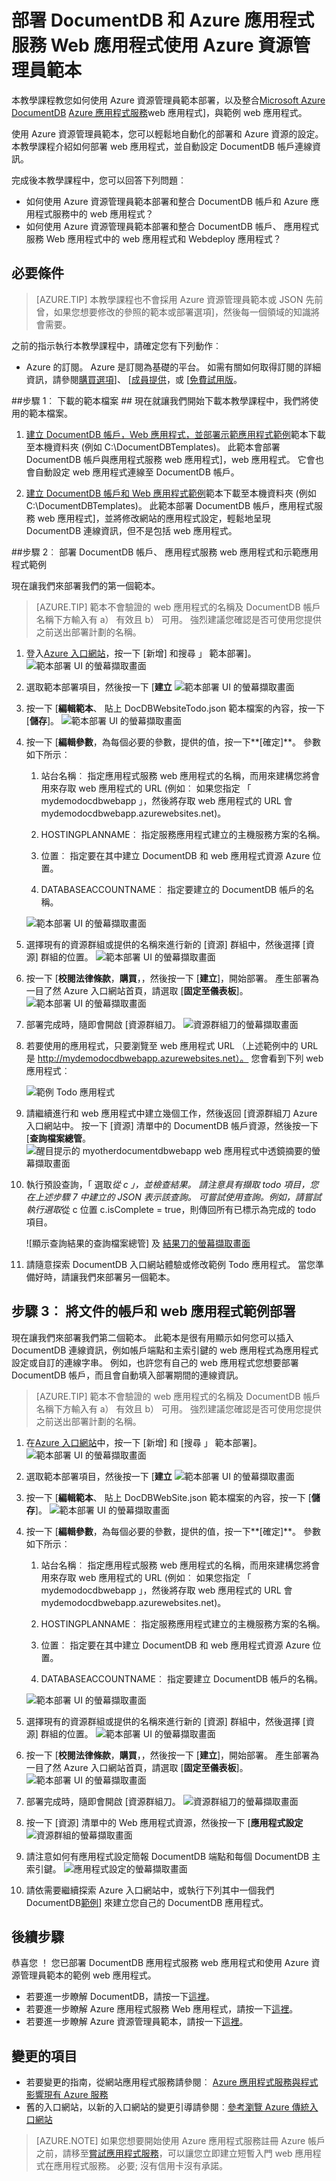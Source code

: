 <properties 
    pageTitle="部署 DocumentDB 和 Azure 應用程式服務 Web 應用程式使用 Azure 資源管理員範本 |Microsoft Azure" 
    description="瞭解如何部署 DocumentDB 帳戶、 Azure 應用程式服務 Web 應用程式，並使用 Azure 資源管理員範本的範例 web 應用程式。" 
    services="documentdb, app-service\web" 
    authors="h0n" 
    manager="jhubbard" 
    editor="monicar" 
    documentationCenter=""/>

<tags 
    ms.service="documentdb" 
    ms.workload="data-services" 
    ms.tgt_pltfrm="na" 
    ms.devlang="na" 
    ms.topic="article" 
    ms.date="08/02/2016" 
    ms.author="hawong"/>

# <a name="deploy-documentdb-and-azure-app-service-web-apps-using-an-azure-resource-manager-template"></a>部署 DocumentDB 和 Azure 應用程式服務 Web 應用程式使用 Azure 資源管理員範本

本教學課程教您如何使用 Azure 資源管理員範本部署，以及整合[Microsoft Azure DocumentDB](https://azure.microsoft.com/services/documentdb/) [Azure 應用程式服務](http://go.microsoft.com/fwlink/?LinkId=529714)web 應用程式]，與範例 web 應用程式。

使用 Azure 資源管理員範本，您可以輕鬆地自動化的部署和 Azure 資源的設定。  本教學課程介紹如何部署 web 應用程式，並自動設定 DocumentDB 帳戶連線資訊。

完成後本教學課程中，您可以回答下列問題︰  

-   如何使用 Azure 資源管理員範本部署和整合 DocumentDB 帳戶和 Azure 應用程式服務中的 web 應用程式？
-   如何使用 Azure 資源管理員範本部署和整合 DocumentDB 帳戶、 應用程式服務 Web 應用程式中的 web 應用程式和 Webdeploy 應用程式？

<a id="Prerequisites"></a>
## <a name="prerequisites"></a>必要條件
> [AZURE.TIP] 本教學課程也不會採用 Azure 資源管理員範本或 JSON 先前曾，如果您想要修改的參照的範本或部署選項]，然後每一個領域的知識將會需要。

之前的指示執行本教學課程中，請確定您有下列動作︰

- Azure 的訂閱。 Azure 是訂閱為基礎的平台。  如需有關如何取得訂閱的詳細資訊，請參閱[購買選項](https://azure.microsoft.com/pricing/purchase-options/)]、 [[成員提供](https://azure.microsoft.com/pricing/member-offers/)，或 [[免費試用版](https://azure.microsoft.com/pricing/free-trial/)。

##<a id="CreateDB"></a>步驟 1︰ 下載的範本檔案 ##
現在就讓我們開始下載本教學課程中，我們將使用的範本檔案。

1. [建立 DocumentDB 帳戶，Web 應用程式，並部署示範應用程式範例](https://portalcontent.blob.core.windows.net/samples/DocDBWebsiteTodo.json)範本下載至本機資料夾 (例如 C:\DocumentDBTemplates)。 此範本會部署 DocumentDB 帳戶與應用程式服務 web 應用程式]，web 應用程式。  它會也會自動設定 web 應用程式連線至 DocumentDB 帳戶。

2. [建立 DocumentDB 帳戶和 Web 應用程式範例](https://portalcontent.blob.core.windows.net/samples/DocDBWebSite.json)範本下載至本機資料夾 (例如 C:\DocumentDBTemplates)。 此範本部署 DocumentDB 帳戶，應用程式服務 web 應用程式]，並將修改網站的應用程式設定，輕鬆地呈現 DocumentDB 連線資訊，但不是包括 web 應用程式。  

<a id="Build"></a>
##<a name="step-2-deploy-the-documentdb-account-app-service-web-app-and-demo-application-sample"></a>步驟 2︰ 部署 DocumentDB 帳戶、 應用程式服務 web 應用程式和示範應用程式範例

現在讓我們來部署我們的第一個範本。

> [AZURE.TIP] 範本不會驗證的 web 應用程式的名稱及 DocumentDB 帳戶名稱下方輸入有 a） 有效且 b） 可用。  強烈建議您確認是否可使用您提供之前送出部署計劃的名稱。

1. 登入[Azure 入口網站](https://portal.azure.com)，按一下 [新增] 和搜尋 」 範本部署]。
    ![範本部署 UI 的螢幕擷取畫面](./media/documentdb-create-documentdb-website/TemplateDeployment1.png)

2. 選取範本部署項目，然後按一下 [**建立**
    ![範本部署 UI 的螢幕擷取畫面](./media/documentdb-create-documentdb-website/TemplateDeployment2.png)

3.  按一下 [**編輯範本**、 貼上 DocDBWebsiteTodo.json 範本檔案的內容，按一下 [**儲存**]。
    ![範本部署 UI 的螢幕擷取畫面](./media/documentdb-create-documentdb-website/TemplateDeployment3.png)

4. 按一下 [**編輯參數**，為每個必要的參數，提供的值，按一下**[確定]**。  參數如下所示︰

    1. 站台名稱︰ 指定應用程式服務 web 應用程式的名稱，而用來建構您將會用來存取 web 應用程式的 URL (例如︰ 如果您指定 「 mydemodocdbwebapp 」，然後將存取 web 應用程式的 URL 會 mydemodocdbwebapp.azurewebsites.net)。

    2. HOSTINGPLANNAME︰ 指定服務應用程式建立的主機服務方案的名稱。

    3. 位置︰ 指定要在其中建立 DocumentDB 和 web 應用程式資源 Azure 位置。

    4. DATABASEACCOUNTNAME︰ 指定要建立的 DocumentDB 帳戶的名稱。   

    ![範本部署 UI 的螢幕擷取畫面](./media/documentdb-create-documentdb-website/TemplateDeployment4.png)

5. 選擇現有的資源群組或提供的名稱來進行新的 [資源] 群組中，然後選擇 [資源] 群組的位置。
    ![範本部署 UI 的螢幕擷取畫面](./media/documentdb-create-documentdb-website/TemplateDeployment5.png)
  
6.  按一下 [**校閱法律條款**，**購買**，，然後按一下 [**建立**]，開始部署。  產生部署為一目了然 Azure 入口網站首頁，請選取 [**固定至儀表板**]。
    ![範本部署 UI 的螢幕擷取畫面](./media/documentdb-create-documentdb-website/TemplateDeployment6.png)

7.  部署完成時，隨即會開啟 [資源群組刀。
    ![資源群組刀的螢幕擷取畫面](./media/documentdb-create-documentdb-website/TemplateDeployment7.png)  

8.  若要使用的應用程式，只要瀏覽至 web 應用程式 URL （上述範例中的 URL 是 http://mydemodocdbwebapp.azurewebsites.net）。  您會看到下列 web 應用程式︰

    ![範例 Todo 應用程式](./media/documentdb-create-documentdb-website/image2.png)

9. 請繼續進行和 web 應用程式中建立幾個工作，然後返回 [資源群組刀 Azure 入口網站中。 按一下 [資源] 清單中的 DocumentDB 帳戶資源，然後按一下 [**查詢檔案總管**。
    ![醒目提示的 myotherdocumentdbwebapp web 應用程式中透鏡摘要的螢幕擷取畫面](./media/documentdb-create-documentdb-website/TemplateDeployment8.png)  

10. 執行預設查詢，「 選取*從 c 」，並檢查結果。 請注意具有擷取 todo 項目，您在上述步驟 7 中建立的 JSON 表示該查詢。 可嘗試使用查詢。例如，請嘗試執行選取*從 c 位置 c.isComplete = true，則傳回所有已標示為完成的 todo 項目。

    ![顯示查詢結果的查詢檔案總管] 及 [結果刀的螢幕擷取畫面](./media/documentdb-create-documentdb-website/image5.png)

11. 請隨意探索 DocumentDB 入口網站體驗或修改範例 Todo 應用程式。  當您準備好時，請讓我們來部署另一個範本。
    
<a id="Build"></a> 
## <a name="step-3-deploy-the-document-account-and-web-app-sample"></a>步驟 3︰ 將文件的帳戶和 web 應用程式範例部署

現在讓我們來部署我們第二個範本。  此範本是很有用顯示如何您可以插入 DocumentDB 連線資訊，例如帳戶端點和主索引鍵的 web 應用程式為應用程式設定或自訂的連線字串。 例如，也許您有自己的 web 應用程式您想要部署 DocumentDB 帳戶，而且會自動填入部署期間的連線資訊。

> [AZURE.TIP] 範本不會驗證的 web 應用程式的名稱及 DocumentDB 帳戶名稱下方輸入有 a） 有效且 b） 可用。  強烈建議您確認是否可使用您提供之前送出部署計劃的名稱。

1. 在[Azure 入口網站](https://portal.azure.com)中，按一下 [新增] 和 [搜尋 」 範本部署]。
    ![範本部署 UI 的螢幕擷取畫面](./media/documentdb-create-documentdb-website/TemplateDeployment1.png)

2. 選取範本部署項目，然後按一下 [**建立**
    ![範本部署 UI 的螢幕擷取畫面](./media/documentdb-create-documentdb-website/TemplateDeployment2.png)

3.  按一下 [**編輯範本**、 貼上 DocDBWebSite.json 範本檔案的內容，按一下 [**儲存**]。
    ![範本部署 UI 的螢幕擷取畫面](./media/documentdb-create-documentdb-website/TemplateDeployment3.png)

4. 按一下 [**編輯參數**，為每個必要的參數，提供的值，按一下**[確定]**。  參數如下所示︰

    1. 站台名稱︰ 指定應用程式服務 web 應用程式的名稱，而用來建構您將會用來存取 web 應用程式的 URL (例如︰ 如果您指定 「 mydemodocdbwebapp 」，然後將存取 web 應用程式的 URL 會 mydemodocdbwebapp.azurewebsites.net)。

    2. HOSTINGPLANNAME︰ 指定服務應用程式建立的主機服務方案的名稱。

    3. 位置︰ 指定要在其中建立 DocumentDB 和 web 應用程式資源 Azure 位置。

    4. DATABASEACCOUNTNAME︰ 指定要建立 DocumentDB 帳戶的名稱。   

    ![範本部署 UI 的螢幕擷取畫面](./media/documentdb-create-documentdb-website/TemplateDeployment4.png)

5. 選擇現有的資源群組或提供的名稱來進行新的 [資源] 群組中，然後選擇 [資源] 群組的位置。
    ![範本部署 UI 的螢幕擷取畫面](./media/documentdb-create-documentdb-website/TemplateDeployment5.png)
  
6.  按一下 [**校閱法律條款**，**購買**，，然後按一下 [**建立**]，開始部署。  產生部署為一目了然 Azure 入口網站首頁，請選取 [**固定至儀表板**]。
    ![範本部署 UI 的螢幕擷取畫面](./media/documentdb-create-documentdb-website/TemplateDeployment6.png)

7.  部署完成時，隨即會開啟 [資源群組刀。
    ![資源群組刀的螢幕擷取畫面](./media/documentdb-create-documentdb-website/TemplateDeployment7.png)  

8. 按一下 [資源] 清單中的 Web 應用程式資源，然後按一下 [**應用程式設定**
    ![資源群組的螢幕擷取畫面](./media/documentdb-create-documentdb-website/TemplateDeployment9.png)  

9. 請注意如何有應用程式設定簡報 DocumentDB 端點和每個 DocumentDB 主索引鍵。
    ![應用程式設定的螢幕擷取畫面](./media/documentdb-create-documentdb-website/TemplateDeployment10.png)  

10. 請依需要繼續探索 Azure 入口網站中，或執行下列其中一個我們 DocumentDB[範例](http://go.microsoft.com/fwlink/?LinkID=402386)] 來建立您自己的 DocumentDB 應用程式。

    
    
<a name="NextSteps"></a>
## <a name="next-steps"></a>後續步驟

恭喜您 ！ 您已部署 DocumentDB 應用程式服務 web 應用程式和使用 Azure 資源管理員範本的範例 web 應用程式。

- 若要進一步瞭解 DocumentDB，請按一下[這裡](http://azure.com/docdb)。
- 若要進一步瞭解 Azure 應用程式服務 Web 應用程式，請按一下[這裡](http://go.microsoft.com/fwlink/?LinkId=325362)。
- 若要進一步瞭解 Azure 資源管理員範本，請按一下[這裡](https://msdn.microsoft.com/library/azure/dn790549.aspx)。


## <a name="whats-changed"></a>變更的項目
* 若要變更的指南，從網站應用程式服務請參閱︰ [Azure 應用程式服務與程式影響現有 Azure 服務](http://go.microsoft.com/fwlink/?LinkId=529714)
* 舊的入口網站，以新的入口網站的變更引導請參閱︰[參考瀏覽 Azure 傳統入口網站](http://go.microsoft.com/fwlink/?LinkId=529715)

>[AZURE.NOTE] 如果您想要開始使用 Azure 應用程式服務註冊 Azure 帳戶之前，請移至[嘗試應用程式服務](http://go.microsoft.com/fwlink/?LinkId=523751)，可以讓您立即建立短暫入門 web 應用程式在應用程式服務。 必要; 沒有信用卡沒有承諾。
 

